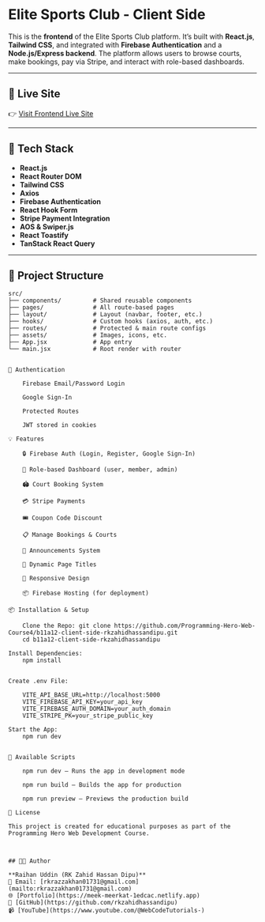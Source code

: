 # Elite Sports Club - Client Side

This is the **frontend** of the Elite Sports Club platform. It’s built with **React.js**, **Tailwind CSS**, and integrated with **Firebase Authentication** and a **Node.js/Express backend**. The platform allows users to browse courts, make bookings, pay via Stripe, and interact with role-based dashboards.

---

## 🚀 Live Site

👉 [Visit Frontend Live Site](https://your-frontend-live-url.web.app)

---

## 🔧 Tech Stack

- **React.js**
- **React Router DOM**
- **Tailwind CSS**
- **Axios**
- **Firebase Authentication**
- **React Hook Form**
- **Stripe Payment Integration**
- **AOS & Swiper.js**
- **React Toastify**
- **TanStack React Query**

---

## 📁 Project Structure

```plaintext
src/
├── components/         # Shared reusable components
├── pages/              # All route-based pages
├── layout/             # Layout (navbar, footer, etc.)
├── hooks/              # Custom hooks (axios, auth, etc.)
├── routes/             # Protected & main route configs
├── assets/             # Images, icons, etc.
├── App.jsx             # App entry
└── main.jsx            # Root render with router


🔐 Authentication

    Firebase Email/Password Login

    Google Sign-In

    Protected Routes

    JWT stored in cookies

💡 Features

    🔒 Firebase Auth (Login, Register, Google Sign-In)

    🧑 Role-based Dashboard (user, member, admin)

    🏟️ Court Booking System

    💳 Stripe Payments

    🎟️ Coupon Code Discount

    📋 Manage Bookings & Courts

    📢 Announcements System

    📄 Dynamic Page Titles

    🎨 Responsive Design

    📦 Firebase Hosting (for deployment)

📦 Installation & Setup

    Clone the Repo: git clone https://github.com/Programming-Hero-Web-Course4/b11a12-client-side-rkzahidhassandipu.git
    cd b11a12-client-side-rkzahidhassandipu

Install Dependencies:
    npm install


Create .env File:

    VITE_API_BASE_URL=http://localhost:5000
    VITE_FIREBASE_API_KEY=your_api_key
    VITE_FIREBASE_AUTH_DOMAIN=your_auth_domain
    VITE_STRIPE_PK=your_stripe_public_key

Start the App:
    npm run dev


🧪 Available Scripts

    npm run dev — Runs the app in development mode

    npm run build — Builds the app for production

    npm run preview — Previews the production build

📄 License

This project is created for educational purposes as part of the Programming Hero Web Development Course.



## 👨‍💻 Author

**Raihan Uddin (RK Zahid Hassan Dipu)**  
📧 Email: [rkrazzakhan01731@gmail.com](mailto:rkrazzakhan01731@gmail.com)  
🌐 [Portfolio](https://meek-meerkat-1edcac.netlify.app)  
🔗 [GitHub](https://github.com/rkzahidhassandipu)  
📹 [YouTube](https://www.youtube.com/@WebCodeTutorials-)
